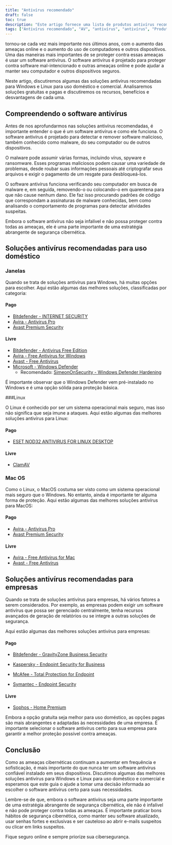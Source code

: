 ```yaml
---
title: "Antivírus recomendado"
draft: false
toc: true
description: "Este artigo fornece uma lista de produtos antivírus recomendados para uso doméstico e comercial, classificados pela SimeonOnSecurity. As classificações são baseadas na opinião profissional e em testes contra amostras maliciosas e cobrem apenas recursos antivírus, detecção, experiência do usuário e desempenho. Os usuários do Windows podem escolher entre opções pagas e gratuitas, enquanto os usuários de Linux e MacOS têm opções limitadas, com opções pagas disponíveis apenas para Linux. Observe que o AV não é necessário no Linux ou MacOS e não é recomendado usar qualquer VPN ou gerenciador de senhas fornecido com o pacote AV. O artigo também fornece recomendações para provedores de VPN. As recomendações de uso comercial estão sendo trabalhadas no momento."
tags: ["Antivírus recomendado", "AV", "antivírus", "antivírus", "Produtos antivírus recomendados pela SimeonOnSecurity", "VirusTotal", "capacidades AV", "detecção", "experiência de usuário", "desempenho", "Linux", "Mac OS", "VPN", "gerenciador de senhas", "VPNS", "Uso doméstico", "janelas", "Pago", "Bitdefender - SEGURANÇA NA INTERNET", "Avira - antivírus profissional", "Avast Premium Security", "Livre", "Bitdefender - Edição Gratuita de Antivírus", "Avira - Antivírus gratuito para Windows", "Avast - Antivírus Gratuito", "Microsoft - Windows Defender", "Endurecimento do Windows Defender", "Linux", "ANTIVIRUS ESET NOD32 PARA DESKTOP LINUX", "ClamAV", "Mac OS", "Uso comercial"]
---
```

 tornou-se cada vez mais importante nos últimos anos, com o aumento das ameaças online e o aumento do uso de computadores e outros dispositivos. Uma das maneiras mais importantes de se proteger contra essas ameaças é usar um software antivírus. O software antivírus é projetado para proteger contra software mal-intencionado e outras ameaças online e pode ajudar a manter seu computador e outros dispositivos seguros.

Neste artigo, discutiremos algumas das soluções antivírus recomendadas para Windows e Linux para uso doméstico e comercial. Analisaremos soluções gratuitas e pagas e discutiremos os recursos, benefícios e desvantagens de cada uma.

## Compreendendo o software antivírus

Antes de nos aprofundarmos nas soluções antivírus recomendadas, é importante entender o que é um software antivírus e como ele funciona. O software antivírus é projetado para detectar e remover software malicioso, também conhecido como malware, do seu computador ou de outros dispositivos.

O malware pode assumir várias formas, incluindo vírus, spyware e ransomware. Esses programas maliciosos podem causar uma variedade de problemas, desde roubar suas informações pessoais até criptografar seus arquivos e exigir o pagamento de um resgate para desbloqueá-los.

O software antivírus funciona verificando seu computador em busca de malware e, em seguida, removendo-o ou colocando-o em quarentena para que não cause nenhum dano. Ele faz isso procurando padrões de código que correspondam a assinaturas de malware conhecidas, bem como analisando o comportamento de programas para detectar atividades suspeitas.

Embora o software antivírus não seja infalível e não possa proteger contra todas as ameaças, ele é uma parte importante de uma estratégia abrangente de segurança cibernética.

## Soluções antivírus recomendadas para uso doméstico

### Janelas

Quando se trata de soluções antivírus para Windows, há muitas opções para escolher. Aqui estão algumas das melhores soluções, classificadas por categoria:

#### Pago

- [Bitdefender - INTERNET SECURITY](https://amzn.to/3nfig7d)
- [Avira - Antivirus Pro](https://www.avira.com/en/antivirus-pro)
- [Avast Premium Security](https://amzn.to/2MA7jR2)

#### Livre

- [Bitdefender - Antivirus Free Edition](https://www.bitdefender.com/solutions/free.html)
- [Avira - Free Antivirus for Windows](https://www.avira.com/en/free-antivirus-windows)
- [Avast - Free Antivirus](https://www.avast.com/en-us/index)
- [Microsoft - Windows Defender](https://www.microsoft.com/en-us/windows/comprehensive-security)
  - Recomendado: [SimeonOnSecurity - Windows Defender Hardening](https://github.com/simeononsecurity/Windows-Defender-Hardening)


É importante observar que o Windows Defender vem pré-instalado no Windows e é uma opção sólida para proteção básica.

###Linux

O Linux é conhecido por ser um sistema operacional mais seguro, mas isso não significa que seja imune a ataques. Aqui estão algumas das melhores soluções antivírus para Linux:

#### Pago

- [ESET NOD32 ANTIVIRUS FOR LINUX DESKTOP](https://www.eset.com/int/home/antivirus-linux)

#### Livre

- [ClamAV](https://www.clamav.net/)

### Mac OS

Como o Linux, o MacOS costuma ser visto como um sistema operacional mais seguro que o Windows. No entanto, ainda é importante ter alguma forma de proteção. Aqui estão algumas das melhores soluções antivírus para MacOS:

#### Pago

- [Avira - Antivirus Pro](https://www.avira.com/en/antivirus-pro)
- [Avast Premium Security](https://amzn.to/2MA7jR2)

#### Livre

- [Avira - Free Antivirus for Mac](https://www.avira.com/en/free-antivirus-mac)
- [Avast - Free Antivirus](https://www.avast.com/en-us/index)

## Soluções antivírus recomendadas para empresas

Quando se trata de soluções antivírus para empresas, há vários fatores a serem considerados. Por exemplo, as empresas podem exigir um software antivírus que possa ser gerenciado centralmente, tenha recursos avançados de geração de relatórios ou se integre a outras soluções de segurança.

Aqui estão algumas das melhores soluções antivírus para empresas:

#### Pago

- [Bitdefender - GravityZone Business Security](https://www.bitdefender.com/business/)

- [Kaspersky - Endpoint Security for Business](https://www.kaspersky.com/small-to-medium-business-security/endpoint-security)

- [McAfee - Total Protection for Endpoint](https://www.mcafee.com/enterprise/en-us/products/total-protection-for-endpoint.html)

- [Symantec - Endpoint Security](https://www.symantec.com/products/endpoint-security)

#### Livre

- [Sophos - Home Premium](https://home.sophos.com/)

Embora a opção gratuita seja melhor para uso doméstico, as opções pagas são mais abrangentes e adaptadas às necessidades de uma empresa. É importante selecionar o software antivírus certo para sua empresa para garantir a melhor proteção possível contra ameaças.

## Conclusão

Como as ameaças cibernéticas continuam a aumentar em frequência e sofisticação, é mais importante do que nunca ter um software antivírus confiável instalado em seus dispositivos. Discutimos algumas das melhores soluções antivírus para Windows e Linux para uso doméstico e comercial e esperamos que este guia o ajude a tomar uma decisão informada ao escolher o software antivírus certo para suas necessidades.

Lembre-se de que, embora o software antivírus seja uma parte importante de uma estratégia abrangente de segurança cibernética, ele não é infalível e não pode proteger contra todas as ameaças. É importante praticar bons hábitos de segurança cibernética, como manter seu software atualizado, usar senhas fortes e exclusivas e ser cauteloso ao abrir e-mails suspeitos ou clicar em links suspeitos.

Fique seguro online e sempre priorize sua cibersegurança.

